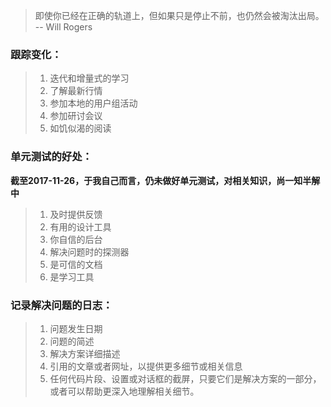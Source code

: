 > 即使你已经在正确的轨道上，但如果只是停止不前，也仍然会被淘汰出局。 -- Will Rogers

### 跟踪变化：
>1. 迭代和增量式的学习
>1. 了解最新行情
>1. 参加本地的用户组活动
>1. 参加研讨会议
>1. 如饥似渴的阅读

### 单元测试的好处：
**截至2017-11-26，于我自己而言，仍未做好单元测试，对相关知识，尚一知半解中**
>1. 及时提供反馈
>1. 有用的设计工具
>1. 你自信的后台
>1. 解决问题时的探测器
>1. 是可信的文档
>1. 是学习工具

### 记录解决问题的日志：
>1. 问题发生日期
>1. 问题的简述
>1. 解决方案详细描述
>1. 引用的文章或者网址，以提供更多细节或相关信息
>1. 任何代码片段、设置或对话框的截屏，只要它们是解决方案的一部分，或者可以帮助更深入地理解相关细节。